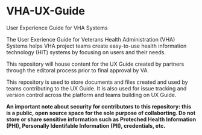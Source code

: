 # VHA-UX-Guide

User Experience Guide for VHA Systems

The User Exerience Guide for Veterans Health Administration (VHA) Systems helps VHA project teams create easy-to-use health information technology (HIT) systems by focusing on users and their needs.

This repository will house content for the UX Guide created by partners through the editoral process prior to final approval by VA.

This repository is used to store documents and files created and used by teams contributing to the UX Guide. It is also used for issue tracking and version control across the platform and teams building on UX Guide.

<b> An important note about security for contributors to this repository: this is a public, open source space for the sole purpose of collaborting. Do not store or share sensitive information such as Proteched Health Information (PHI), Personally Identifable Information (PII), credentials, etc. <b> 
